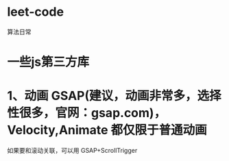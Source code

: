 # leet-code
算法日常
# 一些js第三方库
# 1、动画 GSAP(建议，动画非常多，选择性很多，官网：gsap.com)，Velocity,Animate 都仅限于普通动画
  如果要和滚动关联，可以用 GSAP+ScrollTrigger

